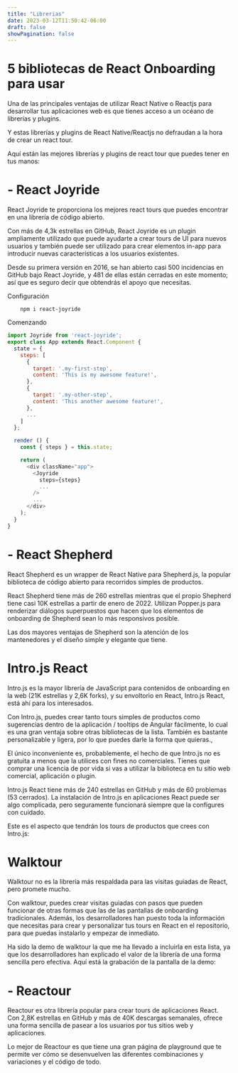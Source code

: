 ```yaml
---
title: "Librerias"
date: 2023-03-12T11:50:42-06:00
draft: false
showPagination: false
---
```

# 5 bibliotecas de React Onboarding para usar
Una de las principales ventajas de utilizar React Native o Reactjs para desarrollar tus aplicaciones web es que tienes acceso a un océano de librerías y plugins.

Y estas librerías y plugins de React Native/Reactjs no defraudan a la hora de crear un react tour.

Aquí están las mejores librerías y plugins de react tour que puedes tener en tus manos:

# - React Joyride

React Joyride te proporciona los mejores react tours que puedes encontrar en una librería de código abierto.

Con más de 4,3k estrellas en GitHub, React Joyride es un plugin ampliamente utilizado que puede ayudarte a crear tours de UI para nuevos usuarios y también puede ser utilizado para crear elementos in-app para introducir nuevas características a los usuarios existentes.

Desde su primera versión en 2016, se han abierto casi 500 incidencias en GitHub bajo React Joyride, y 481 de ellas están cerradas en este momento; así que es seguro decir que obtendrás el apoyo que necesitas.

Configuración

        npm i react-joyride

Comenzando
```js 
import Joyride from 'react-joyride';
export class App extends React.Component {
  state = {
    steps: [
      {
        target: '.my-first-step',
        content: 'This is my awesome feature!',
      },
      {
        target: '.my-other-step',
        content: 'This another awesome feature!',
      },
      ...
    ]
  };

  render () {
    const { steps } = this.state;

    return (
      <div className="app">
        <Joyride
          steps={steps}
          ...
        />
        ...
      </div>
    );
  }
}
```

# - React Shepherd

React Shepherd es un wrapper de React Native para Shepherd.js, la popular biblioteca de código abierto para recorridos simples de productos.

React Shepherd tiene más de 260 estrellas mientras que el propio Shepherd tiene casi 10K estrellas a partir de enero de 2022. Utilizan Popper.js para renderizar diálogos superpuestos que hacen que los elementos de onboarding de Shepherd sean lo más responsivos posible.

Las dos mayores ventajas de Shepherd son la atención de los mantenedores y el diseño simple y elegante que tiene.

# Intro.js React

Intro.js es la mayor librería de JavaScript para contenidos de onboarding en la web (21K estrellas y 2,6K forks), y su envoltorio en React, Intro.js React, está ahí para los interesados.

Con Intro.js, puedes crear tanto tours simples de productos como sugerencias dentro de la aplicación / tooltips de Angular fácilmente, lo cual es una gran ventaja sobre otras bibliotecas de la lista. También es bastante personalizable y ligera, por lo que puedes darle la forma que quieras.,

El único inconveniente es, probablemente, el hecho de que Intro.js no es gratuita a menos que la utilices con fines no comerciales. Tienes que comprar una licencia de por vida si vas a utilizar la biblioteca en tu sitio web comercial, aplicación o plugin.

Intro.js React tiene más de 240 estrellas en GitHub y más de 60 problemas (53 cerrados). La instalación de Intro.js en aplicaciones React puede ser algo complicada, pero seguramente funcionará siempre que la configures con cuidado.

Este es el aspecto que tendrán los tours de productos que crees con Intro.js:

# Walktour

Walktour no es la librería más respaldada para las visitas guiadas de React, pero promete mucho.

Con walktour, puedes crear visitas guiadas con pasos que pueden funcionar de otras formas que las de las pantallas de onboarding tradicionales. Además, los desarrolladores han puesto toda la información que necesitas para crear y personalizar tus tours en React en el repositorio, para que puedas instalarlo y empezar de inmediato.

Ha sido la demo de walktour la que me ha llevado a incluirla en esta lista, ya que los desarrolladores han explicado el valor de la librería de una forma sencilla pero efectiva. Aquí está la grabación de la pantalla de la demo:

# - Reactour

Reactour es otra librería popular para crear tours de aplicaciones React. Con 2,8K estrellas en GitHub y más de 40K descargas semanales, ofrece una forma sencilla de pasear a los usuarios por tus sitios web y aplicaciones.

Lo mejor de Reactour es que tiene una gran página de playground que te permite ver cómo se desenvuelven las diferentes combinaciones y variaciones y el código de todo.